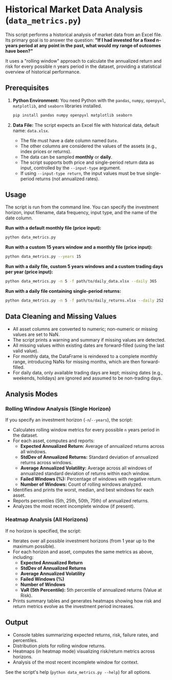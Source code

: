 # Historical Market Data Analysis (`data_metrics.py`)

This script performs a historical analysis of market data from an Excel file.
Its primary goal is to answer the question: **"If I had invested for a fixed
n-years period at any point in the past, what would my range of outcomes have been?"**

It uses a "rolling window" approach to calculate the annualized return and risk for
every possible n years period in the dataset, providing a statistical overview of historical performance.

## Prerequisites

1. **Python Environment:** You need Python with the
   `pandas`, `numpy`, `openpyxl`, `matplotlib`, and `seaborn` libraries installed.

   ```bash
   pip install pandas numpy openpyxl matplotlib seaborn
   ```

2. **Data File:** The script expects an Excel file with historical data, default name: `data.xlsx`.
   - The file must have a date column named `Date`.
   - The other columns are considered the values of the assets (e.g., index prices or returns).
   - The data can be sampled **monthly** or **daily**.
   - The script supports both price and single-period return data as input, controlled by
     the `--input-type` argument.
   - If using `--input-type return`, the input values must be true single-period returns
     (not annualized rates).

## Usage

The script is run from the command line. You can specify the investment horizon, input
filename, data frequency, input type, and the name of the date column.

**Run with a default monthly file (price input):**

```bash
python data_metrics.py
```

**Run with a custom 15 years window and a monthly file (price input):**

```bash
python data_metrics.py --years 15
```

**Run with a daily file, custom 5 years windows and a custom trading days per year (price input):**

```bash
python data_metrics.py -n 5 -f path/to/daily_data.xlsx --daily 365
```

**Run with a daily file containing single-period returns:**

```bash
python data_metrics.py -n 5 -f path/to/daily_returns.xlsx --daily 252 --input-type return
```

## Data Cleaning and Missing Values

- All asset columns are converted to numeric; non-numeric or missing values are set to NaN.
- The script prints a warning and summary if missing values are detected.
- All missing values within existing dates are forward-filled (using the last valid value).
- For monthly data, the DataFrame is reindexed to a complete monthly range, introducing NaNs for
  missing months, which are then forward-filled.
- For daily data, only available trading days are kept; missing dates (e.g., weekends, holidays)
  are ignored and assumed to be non-trading days.

## Analysis Modes

### Rolling Window Analysis (Single Horizon)

If you specify an investment horizon (`-n`/`--years`), the script:

- Calculates rolling window metrics for every possible `n` years period in the dataset.
- For each asset, computes and reports:
  - **Expected Annualized Return:** Average of annualized returns across all windows.
  - **StdDev of Annualized Returns:** Standard deviation of annualized returns across windows.
  - **Average Annualized Volatility:** Average across all windows of annualized standard deviation
    of returns within
    each window.
  - **Failed Windows (%):** Percentage of windows with negative return.
  - **Number of Windows:** Count of rolling windows analyzed.
- Identifies and prints the worst, median, and best windows for each asset.
- Reports percentiles (5th, 25th, 50th, 75th) of annualized returns.
- Analyzes the most recent incomplete window (if present).

### Heatmap Analysis (All Horizons)

If no horizon is specified, the script:

- Iterates over all possible investment horizons (from 1 year up to the maximum possible).
- For each horizon and asset, computes the same metrics as above, including:
  - **Expected Annualized Return**
  - **StdDev of Annualized Returns**
  - **Average Annualized Volatility**
  - **Failed Windows (%)**
  - **Number of Windows**
  - **VaR (5th Percentile):** 5th percentile of annualized returns (Value at Risk).
- Prints summary tables and generates heatmaps showing how risk and return metrics evolve as the
  investment period increases.

## Output

- Console tables summarizing expected returns, risk, failure rates, and percentiles.
- Distribution plots for rolling window returns.
- Heatmaps (in heatmap mode) visualizing risk/return metrics across horizons.
- Analysis of the most recent incomplete window for context.

See the script's help (`python data_metrics.py --help`) for all options.
